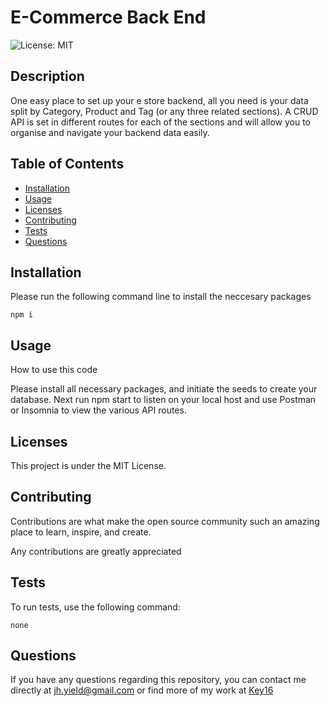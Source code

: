 # E-Commerce Back End

![License: MIT](https://img.shields.io/badge/License-MIT-yellow.svg)
## Description
One easy place to set up your e store backend, all you need is your data split by Category, Product and Tag (or any three related sections). A CRUD API is set in different routes for each of the sections and will allow you to organise and navigate your backend data easily. 
## Table of Contents

* [Installation](#installation)
* [Usage](#usage)
* [Licenses](#licenses)
* [Contributing](#contributing)
* [Tests](#tests)
* [Questions](#questions)

## Installation 
Please run the following command line to install the neccesary packages
```
npm i
```


## Usage
How to use this code

Please install all necessary packages, and initiate the seeds to create your database. Next run npm start to listen on your local host and use Postman or Insomnia to view the various API routes.
## Licenses
This project is under the MIT License.

## Contributing
Contributions are what make the open source community such an amazing place to learn, inspire, and create. 

Any contributions are greatly appreciated
## Tests 
To run tests, use the following command:
```
none
```

## Questions

If you have any questions regarding this repository, you can contact me directly at jh.yield@gmail.com or find more of my work at [Key16](https://github.com/Key16)
